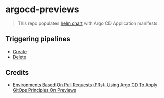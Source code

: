 # argocd-previews

> This repo populates [helm chart](charts/previews) with Argo CD Application manifests.

## Triggering pipelines
- [Create](https://github.com/atrakic/go-static-site/blob/master/.github/workflows/create.yml)
- [Delete](https://github.com/atrakic/go-static-site/blob/master/.github/workflows/delete.yml)

## Credits
* [Environments Based On Pull Requests (PRs): Using Argo CD To Apply GitOps Principles On Previews](https://youtu.be/cpAaI8p4R60)
